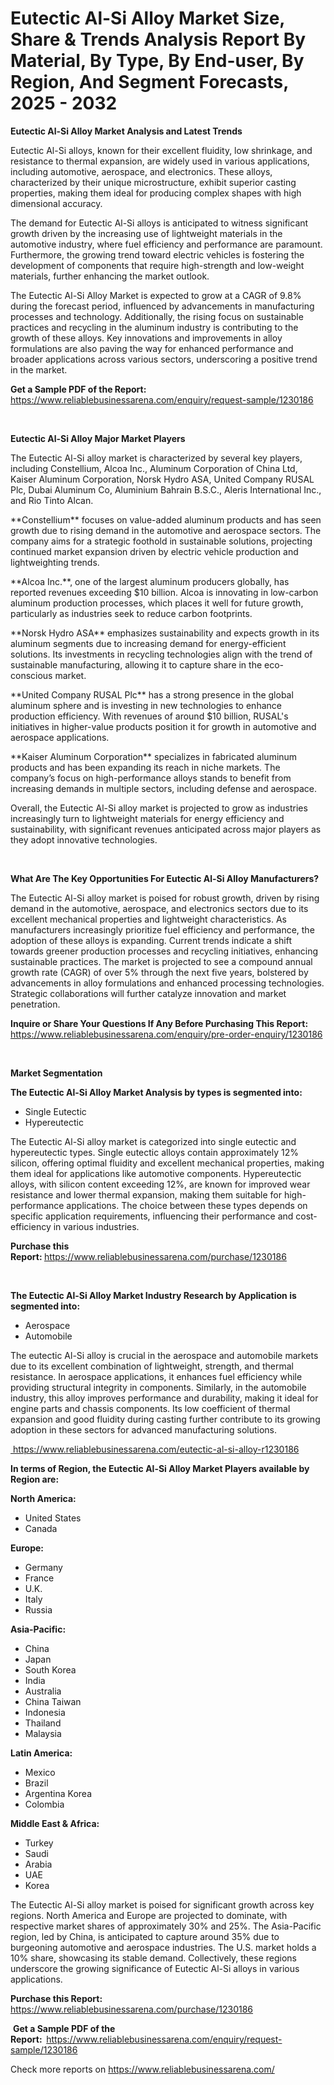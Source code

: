 <p><h1>Eutectic Al-Si Alloy Market Size, Share & Trends Analysis Report By Material, By Type, By End-user, By Region, And Segment Forecasts, 2025 - 2032</h1></p><p><strong>Eutectic Al-Si Alloy Market Analysis and Latest Trends</strong></p>
<p><p>Eutectic Al-Si alloys, known for their excellent fluidity, low shrinkage, and resistance to thermal expansion, are widely used in various applications, including automotive, aerospace, and electronics. These alloys, characterized by their unique microstructure, exhibit superior casting properties, making them ideal for producing complex shapes with high dimensional accuracy. </p><p>The demand for Eutectic Al-Si alloys is anticipated to witness significant growth driven by the increasing use of lightweight materials in the automotive industry, where fuel efficiency and performance are paramount. Furthermore, the growing trend toward electric vehicles is fostering the development of components that require high-strength and low-weight materials, further enhancing the market outlook. </p><p>The Eutectic Al-Si Alloy Market is expected to grow at a CAGR of 9.8% during the forecast period, influenced by advancements in manufacturing processes and technology. Additionally, the rising focus on sustainable practices and recycling in the aluminum industry is contributing to the growth of these alloys. Key innovations and improvements in alloy formulations are also paving the way for enhanced performance and broader applications across various sectors, underscoring a positive trend in the market.</p></p>
<p><strong>Get a Sample PDF of the Report:&nbsp;</strong> <a href="https://www.reliablebusinessarena.com/enquiry/request-sample/1230186?utm_campaign=2488&utm_medium=2&utm_source=Github&utm_content=ia&utm_term=03042025&utm_id=eutectic-al-si-alloy">https://www.reliablebusinessarena.com/enquiry/request-sample/1230186</a></p>
<p>&nbsp;</p>
<p><strong>Eutectic Al-Si Alloy Major Market Players</strong></p>
<p><p>The Eutectic Al-Si alloy market is characterized by several key players, including Constellium, Alcoa Inc., Aluminum Corporation of China Ltd, Kaiser Aluminum Corporation, Norsk Hydro ASA, United Company RUSAL Plc, Dubai Aluminum Co, Aluminium Bahrain B.S.C., Aleris International Inc., and Rio Tinto Alcan. </p><p>**Constellium** focuses on value-added aluminum products and has seen growth due to rising demand in the automotive and aerospace sectors. The company aims for a strategic foothold in sustainable solutions, projecting continued market expansion driven by electric vehicle production and lightweighting trends.</p><p>**Alcoa Inc.**, one of the largest aluminum producers globally, has reported revenues exceeding $10 billion. Alcoa is innovating in low-carbon aluminum production processes, which places it well for future growth, particularly as industries seek to reduce carbon footprints.</p><p>**Norsk Hydro ASA** emphasizes sustainability and expects growth in its aluminum segments due to increasing demand for energy-efficient solutions. Its investments in recycling technologies align with the trend of sustainable manufacturing, allowing it to capture share in the eco-conscious market.</p><p>**United Company RUSAL Plc** has a strong presence in the global aluminum sphere and is investing in new technologies to enhance production efficiency. With revenues of around $10 billion, RUSAL's initiatives in higher-value products position it for growth in automotive and aerospace applications.</p><p>**Kaiser Aluminum Corporation** specializes in fabricated aluminum products and has been expanding its reach in niche markets. The company’s focus on high-performance alloys stands to benefit from increasing demands in multiple sectors, including defense and aerospace.</p><p>Overall, the Eutectic Al-Si alloy market is projected to grow as industries increasingly turn to lightweight materials for energy efficiency and sustainability, with significant revenues anticipated across major players as they adopt innovative technologies.</p></p>
<p>&nbsp;</p>
<p><strong>What Are The Key Opportunities For Eutectic Al-Si Alloy Manufacturers?</strong></p>
<p><p>The Eutectic Al-Si alloy market is poised for robust growth, driven by rising demand in the automotive, aerospace, and electronics sectors due to its excellent mechanical properties and lightweight characteristics. As manufacturers increasingly prioritize fuel efficiency and performance, the adoption of these alloys is expanding. Current trends indicate a shift towards greener production processes and recycling initiatives, enhancing sustainable practices. The market is projected to see a compound annual growth rate (CAGR) of over 5% through the next five years, bolstered by advancements in alloy formulations and enhanced processing technologies. Strategic collaborations will further catalyze innovation and market penetration.</p></p>
<p><strong>Inquire or Share Your Questions If Any Before Purchasing This Report:</strong> <a href="https://www.reliablebusinessarena.com/enquiry/pre-order-enquiry/1230186?utm_campaign=2488&utm_medium=2&utm_source=Github&utm_content=ia&utm_term=03042025&utm_id=eutectic-al-si-alloy">https://www.reliablebusinessarena.com/enquiry/pre-order-enquiry/1230186</a></p>
<p>&nbsp;</p>
<p><strong>Market Segmentation</strong></p>
<p><strong>The Eutectic Al-Si Alloy Market Analysis by types is segmented into:</strong></p>
<p><ul><li>Single Eutectic</li><li>Hypereutectic</li></ul></p>
<p><p>The Eutectic Al-Si alloy market is categorized into single eutectic and hypereutectic types. Single eutectic alloys contain approximately 12% silicon, offering optimal fluidity and excellent mechanical properties, making them ideal for applications like automotive components. Hypereutectic alloys, with silicon content exceeding 12%, are known for improved wear resistance and lower thermal expansion, making them suitable for high-performance applications. The choice between these types depends on specific application requirements, influencing their performance and cost-efficiency in various industries.</p></p>
<p><strong>Purchase this Report:&nbsp;</strong><a href="https://www.reliablebusinessarena.com/purchase/1230186?utm_campaign=2488&utm_medium=2&utm_source=Github&utm_content=ia&utm_term=03042025&utm_id=eutectic-al-si-alloy">https://www.reliablebusinessarena.com/purchase/1230186</a></p>
<p>&nbsp;</p>
<p><strong>The Eutectic Al-Si Alloy Market Industry Research by Application is segmented into:</strong></p>
<p><ul><li>Aerospace</li><li>Automobile</li></ul></p>
<p><p>The eutectic Al-Si alloy is crucial in the aerospace and automobile markets due to its excellent combination of lightweight, strength, and thermal resistance. In aerospace applications, it enhances fuel efficiency while providing structural integrity in components. Similarly, in the automobile industry, this alloy improves performance and durability, making it ideal for engine parts and chassis components. Its low coefficient of thermal expansion and good fluidity during casting further contribute to its growing adoption in these sectors for advanced manufacturing solutions.</p></p>
<p><a href="https://www.reliablebusinessarena.com/eutectic-al-si-alloy-r1230186?utm_campaign=2488&utm_medium=2&utm_source=Github&utm_content=ia&utm_term=03042025&utm_id=eutectic-al-si-alloy">&nbsp;https://www.reliablebusinessarena.com/eutectic-al-si-alloy-r1230186</a></p>
<p><strong>In terms of Region, the Eutectic Al-Si Alloy Market Players available by Region are:</strong></p>
<p>
    <p> <strong> North America: </strong>
        <ul>
            <li>United States</li>
            <li>Canada</li>
        </ul>
        </p> 
    <p> <strong> Europe: </strong>
        <ul>
            <li>Germany</li>
            <li>France</li>
            <li>U.K.</li>
            <li>Italy</li>
            <li>Russia</li>
        </ul>
        </p> 
    <p> <strong> Asia-Pacific: </strong>
        <ul>
            <li>China</li>
            <li>Japan</li>
            <li>South Korea</li>
            <li>India</li>
            <li>Australia</li>
            <li>China Taiwan</li>
            <li>Indonesia</li>
            <li>Thailand</li>
            <li>Malaysia</li>
        </ul>
        </p> 
    <p> <strong> Latin America: </strong>
        <ul>
            <li>Mexico</li>
            <li>Brazil</li>
            <li>Argentina Korea</li>
            <li>Colombia</li>
        </ul>
        </p> 
    <p> <strong> Middle East & Africa: </strong>
        <ul>
            <li>Turkey</li>
            <li>Saudi</li>
            <li>Arabia</li>
            <li>UAE</li>
            <li>Korea</li>
        </ul>
    </p>
    </p>
<p><p>The Eutectic Al-Si alloy market is poised for significant growth across key regions. North America and Europe are projected to dominate, with respective market shares of approximately 30% and 25%. The Asia-Pacific region, led by China, is anticipated to capture around 35% due to burgeoning automotive and aerospace industries. The U.S. market holds a 10% share, showcasing its stable demand. Collectively, these regions underscore the growing significance of Eutectic Al-Si alloys in various applications.</p></p>
<p><strong>Purchase this Report: </strong><a href="https://www.reliablebusinessarena.com/purchase/1230186?utm_campaign=2488&utm_medium=2&utm_source=Github&utm_content=ia&utm_term=03042025&utm_id=eutectic-al-si-alloy">https://www.reliablebusinessarena.com/purchase/1230186</a></p>
<p>&nbsp;<strong>Get a Sample PDF of the Report:&nbsp;&nbsp;</strong><a href="https://www.reliablebusinessarena.com/enquiry/request-sample/1230186?utm_campaign=2488&utm_medium=2&utm_source=Github&utm_content=ia&utm_term=03042025&utm_id=eutectic-al-si-alloy">https://www.reliablebusinessarena.com/enquiry/request-sample/1230186</a></p>
<p><strong></strong></p>
<p>Check more reports on <a href="https://www.reliablebusinessarena.com/?utm_campaign=2488&utm_medium=2&utm_source=Github&utm_content=ia&utm_term=03042025&utm_id=eutectic-al-si-alloy">https://www.reliablebusinessarena.com/</a></p>